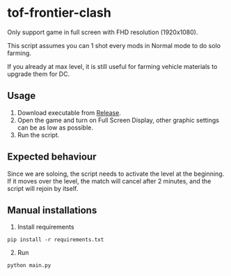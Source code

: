 # tof-frontier-clash
Only support game in full screen with FHD resolution (1920x1080).

This script assumes you can 1 shot every mods in Normal mode to do solo farming.

If you already at max level, it is still useful for farming vehicle materials to upgrade them for DC.

## Usage
1. Download executable from [Release](https://github.com/faber6/tof-frontier-clash/releases).
2. Open the game and turn on Full Screen Display, other graphic settings can be as low as possible.
3. Run the script.

## Expected behaviour
Since we are soloing, the script needs to activate the level at the beginning. If it moves over the level, the match will cancel after 2 minutes, and the script will rejoin by itself.

## Manual installations
1. Install requirements
```
pip install -r requirements.txt
```
2. Run
```
python main.py
```